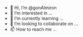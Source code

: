 - 👋 Hi, I’m @gonAlmiron
- 👀 I’m interested in ...
- 🌱 I’m currently learning ...
- 💞️ I’m looking to collaborate on ...
- 📫 How to reach me ...

<!---
gonAlmiron/gonAlmiron is a ✨ special ✨ repository because its `README.md` (this file) appears on your GitHub profile.
You can click the Preview link to take a look at your changes.
--->
